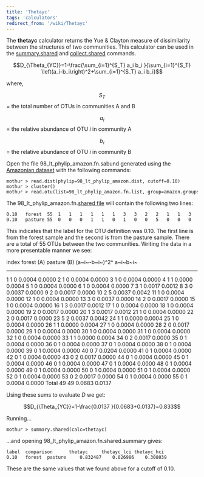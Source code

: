 ```yaml
---
title: 'Thetayc'
tags: 'calculators'
redirect_from: '/wiki/Thetayc'
---
```

The **thetayc** calculator returns the Yue & Clayton
measure of dissimilarity between the structures of two communities. This
calculator can be used in the
[summary.shared](summary.shared) and
[collect.shared](collect.shared) commands.

$$D_{\Theta_{YC}}=1-\frac{\sum_{i=1}^{S_T} a_i b_i }{\sum_{i=1}^{S_T} \left(a_i-b_i\right)^2+\sum_{i=1}^{S_T} a_i b_i}$$

where,

$$S_{T}$$ = the total number of OTUs in communities A and B

$$a_i$$ = the relative abundance of OTU <i>i</i> in community A

$$b_i$$ = the relative abundance of OTU <i>i</i> in community B

Open the file 98\_lt\_phylip\_amazon.fn.sabund generated using the [
Amazonian dataset](https://mothur.s3.us-east-2.amazonaws.com/wiki/amazondata.zip) with the following
commands:

    mothur > read.dist(phylip=98_lt_phylip_amazon.dist, cutoff=0.10)
    mothur > cluster()
    mothur > read.otu(list=98_lt_phylip_amazon.fn.list, group=amazon.groups, label=0.10)

The 98\_lt\_phylip\_amazon.fn.[shared file](shared_file) will
contain the following two lines:

    0.10   forest  55  1   1   1   1   1   1   3   3   2   2   1   1   3   2   1   1   1   1   2   1   1   2   5   1   1   1   1   2   1   1   1   1   1   0   0   0   0   0   0   0   0   0   0   0   0   0   0   0   0   0   0   0   0   0   0   
    0.10   pasture 55  0   0   0   1   1   0   1   0   0   5   0   0   0   0   0   2   0   0   0   3   0   0   2   1   0   1   0   0   0   0   0   0   1   2   1   1   1   1   1   7   1   1   2   1   1   1   1   1   1   1   1   1   2   1   1   

This indicates that the label for the OTU definition was 0.10. The first
line is from the forest sample and the second is from the pasture
sample. There are a total of 55 OTUs between the two communities.
Writing the data in a more presentable manner we see:

  index   forest (A)   pasture (B)   (a~i~-b~i~)^2^   a~i~b~i~
  ------- ------------ ------------- ---------------- ----------
  1       1            0             0.0004           0.0000
  2       1            0             0.0004           0.0000
  3       1            0             0.0004           0.0000
  4       1            1             0.0000           0.0004
  5       1            0             0.0004           0.0000
  6       1            0             0.0004           0.0000
  7       3            1             0.0017           0.0012
  8       3            0             0.0037           0.0000
  9       2            0             0.0017           0.0000
  10      2            5             0.0037           0.0042
  11      1            0             0.0004           0.0000
  12      1            0             0.0004           0.0000
  13      3            0             0.0037           0.0000
  14      2            0             0.0017           0.0000
  15      1            0             0.0004           0.0000
  16      1            3             0.0017           0.0012
  17      1            0             0.0004           0.0000
  18      1            0             0.0004           0.0000
  19      2            0             0.0017           0.0000
  20      1            3             0.0017           0.0012
  21      1            0             0.0004           0.0000
  22      2            0             0.0017           0.0000
  23      5            2             0.0037           0.0042
  24      1            1             0.0000           0.0004
  25      1            0             0.0004           0.0000
  26      1            1             0.0000           0.0004
  27      1            0             0.0004           0.0000
  28      2            0             0.0017           0.0000
  29      1            0             0.0004           0.0000
  30      1            0             0.0004           0.0000
  31      1            0             0.0004           0.0000
  32      1            0             0.0004           0.0000
  33      1            1             0.0000           0.0004
  34      0            2             0.0017           0.0000
  35      0            1             0.0004           0.0000
  36      0            1             0.0004           0.0000
  37      0            1             0.0004           0.0000
  38      0            1             0.0004           0.0000
  39      0            1             0.0004           0.0000
  40      0            7             0.0204           0.0000
  41      0            1             0.0004           0.0000
  42      0            1             0.0004           0.0000
  43      0            2             0.0017           0.0000
  44      0            1             0.0004           0.0000
  45      0            1             0.0004           0.0000
  46      0            1             0.0004           0.0000
  47      0            1             0.0004           0.0000
  48      0            1             0.0004           0.0000
  49      0            1             0.0004           0.0000
  50      0            1             0.0004           0.0000
  51      0            1             0.0004           0.0000
  52      0            1             0.0004           0.0000
  53      0            2             0.0017           0.0000
  54      0            1             0.0004           0.0000
  55      0            1             0.0004           0.0000
  Total   49           49            0.0683           0.0137

Using these sums to evaluate <i>D</i> we get:

$$D_{\Theta_{YC}}=1-\frac{0.0137 }{0.0683+0.0137}=0.833$$

Running\...

    mothur > summary.shared(calc=thetayc)

\...and opening 98\_lt\_phylip\_amazon.fn.shared.summary gives:

    label  comparison      thetayc     thetayc_lci thetayc_hci
    0.10   forest  pasture     0.832487    0.026986    0.308039

These are the same values that we found above for a cutoff of 0.10.
